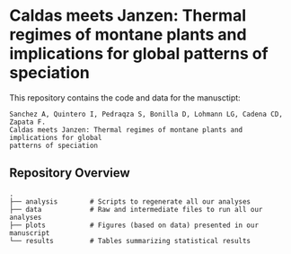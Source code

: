 # Caldas meets Janzen: Thermal regimes of montane plants and implications for global patterns of speciation 

This repository contains the code and data for the manusctipt:

    Sanchez A, Quintero I, Pedraqza S, Bonilla D, Lohmann LG, Cadena CD, Zapata F. 
    Caldas meets Janzen: Thermal regimes of montane plants and implications for global 
    patterns of speciation 
    

## Repository Overview

```
.
├── analysis        # Scripts to regenerate all our analyses    
├── data            # Raw and intermediate files to run all our analyses
├── plots           # Figures (based on data) presented in our manuscript    
└── results         # Tables summarizing statistical results
